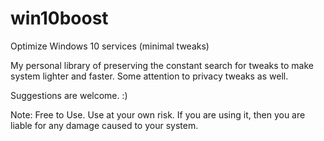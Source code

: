 # win10boost
Optimize Windows 10 services (minimal tweaks)

My personal library of preserving the constant search for tweaks to make system lighter and faster.
Some attention to privacy tweaks as well.

Suggestions are welcome. :)

Note: Free to Use. Use at your own risk. 
If you are using it, then you are liable for any damage caused to your system.